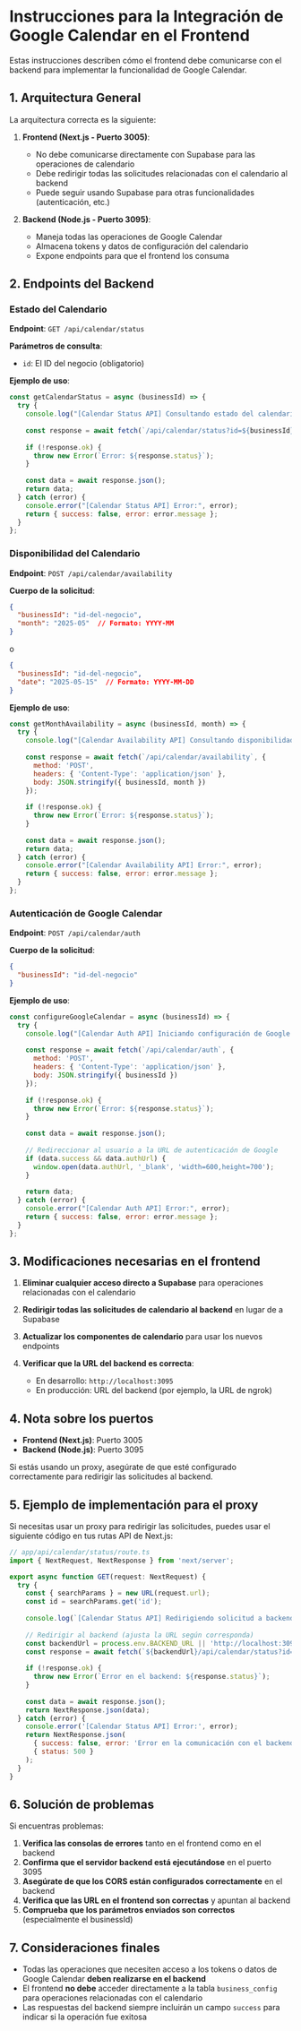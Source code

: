 # Instrucciones para la Integración de Google Calendar en el Frontend

Estas instrucciones describen cómo el frontend debe comunicarse con el backend para implementar la funcionalidad de Google Calendar.

## 1. Arquitectura General

La arquitectura correcta es la siguiente:

1. **Frontend (Next.js - Puerto 3005)**:
   - No debe comunicarse directamente con Supabase para las operaciones de calendario
   - Debe redirigir todas las solicitudes relacionadas con el calendario al backend
   - Puede seguir usando Supabase para otras funcionalidades (autenticación, etc.)

2. **Backend (Node.js - Puerto 3095)**:
   - Maneja todas las operaciones de Google Calendar
   - Almacena tokens y datos de configuración del calendario
   - Expone endpoints para que el frontend los consuma

## 2. Endpoints del Backend

### Estado del Calendario

**Endpoint**: `GET /api/calendar/status`

**Parámetros de consulta**:
- `id`: El ID del negocio (obligatorio)

**Ejemplo de uso**:
```javascript
const getCalendarStatus = async (businessId) => {
  try {
    console.log("[Calendar Status API] Consultando estado del calendario");
    
    const response = await fetch(`/api/calendar/status?id=${businessId}`);
    
    if (!response.ok) {
      throw new Error(`Error: ${response.status}`);
    }
    
    const data = await response.json();
    return data;
  } catch (error) {
    console.error("[Calendar Status API] Error:", error);
    return { success: false, error: error.message };
  }
};
```

### Disponibilidad del Calendario

**Endpoint**: `POST /api/calendar/availability`

**Cuerpo de la solicitud**:
```json
{
  "businessId": "id-del-negocio",
  "month": "2025-05"  // Formato: YYYY-MM
}
```

o

```json
{
  "businessId": "id-del-negocio",
  "date": "2025-05-15"  // Formato: YYYY-MM-DD
}
```

**Ejemplo de uso**:
```javascript
const getMonthAvailability = async (businessId, month) => {
  try {
    console.log("[Calendar Availability API] Consultando disponibilidad del mes:", month);
    
    const response = await fetch(`/api/calendar/availability`, {
      method: 'POST',
      headers: { 'Content-Type': 'application/json' },
      body: JSON.stringify({ businessId, month })
    });
    
    if (!response.ok) {
      throw new Error(`Error: ${response.status}`);
    }
    
    const data = await response.json();
    return data;
  } catch (error) {
    console.error("[Calendar Availability API] Error:", error);
    return { success: false, error: error.message };
  }
};
```

### Autenticación de Google Calendar

**Endpoint**: `POST /api/calendar/auth`

**Cuerpo de la solicitud**:
```json
{
  "businessId": "id-del-negocio"
}
```

**Ejemplo de uso**:
```javascript
const configureGoogleCalendar = async (businessId) => {
  try {
    console.log("[Calendar Auth API] Iniciando configuración de Google Calendar");
    
    const response = await fetch(`/api/calendar/auth`, {
      method: 'POST',
      headers: { 'Content-Type': 'application/json' },
      body: JSON.stringify({ businessId })
    });
    
    if (!response.ok) {
      throw new Error(`Error: ${response.status}`);
    }
    
    const data = await response.json();
    
    // Redireccionar al usuario a la URL de autenticación de Google
    if (data.success && data.authUrl) {
      window.open(data.authUrl, '_blank', 'width=600,height=700');
    }
    
    return data;
  } catch (error) {
    console.error("[Calendar Auth API] Error:", error);
    return { success: false, error: error.message };
  }
};
```

## 3. Modificaciones necesarias en el frontend

1. **Eliminar cualquier acceso directo a Supabase** para operaciones relacionadas con el calendario

2. **Redirigir todas las solicitudes de calendario al backend** en lugar de a Supabase

3. **Actualizar los componentes de calendario** para usar los nuevos endpoints

4. **Verificar que la URL del backend es correcta**:
   - En desarrollo: `http://localhost:3095`
   - En producción: URL del backend (por ejemplo, la URL de ngrok)

## 4. Nota sobre los puertos

- **Frontend (Next.js)**: Puerto 3005
- **Backend (Node.js)**: Puerto 3095

Si estás usando un proxy, asegúrate de que esté configurado correctamente para redirigir las solicitudes al backend.

## 5. Ejemplo de implementación para el proxy

Si necesitas usar un proxy para redirigir las solicitudes, puedes usar el siguiente código en tus rutas API de Next.js:

```javascript
// app/api/calendar/status/route.ts
import { NextRequest, NextResponse } from 'next/server';

export async function GET(request: NextRequest) {
  try {
    const { searchParams } = new URL(request.url);
    const id = searchParams.get('id');
    
    console.log(`[Calendar Status API] Redirigiendo solicitud a backend: id=${id}`);
    
    // Redirigir al backend (ajusta la URL según corresponda)
    const backendUrl = process.env.BACKEND_URL || 'http://localhost:3095';
    const response = await fetch(`${backendUrl}/api/calendar/status?id=${id}`);
    
    if (!response.ok) {
      throw new Error(`Error en el backend: ${response.status}`);
    }
    
    const data = await response.json();
    return NextResponse.json(data);
  } catch (error) {
    console.error('[Calendar Status API] Error:', error);
    return NextResponse.json(
      { success: false, error: 'Error en la comunicación con el backend' }, 
      { status: 500 }
    );
  }
}
```

## 6. Solución de problemas

Si encuentras problemas:

1. **Verifica las consolas de errores** tanto en el frontend como en el backend
2. **Confirma que el servidor backend está ejecutándose** en el puerto 3095
3. **Asegúrate de que los CORS están configurados correctamente** en el backend
4. **Verifica que las URL en el frontend son correctas** y apuntan al backend
5. **Comprueba que los parámetros enviados son correctos** (especialmente el businessId)

## 7. Consideraciones finales

- Todas las operaciones que necesiten acceso a los tokens o datos de Google Calendar **deben realizarse en el backend**
- El frontend **no debe** acceder directamente a la tabla `business_config` para operaciones relacionadas con el calendario
- Las respuestas del backend siempre incluirán un campo `success` para indicar si la operación fue exitosa 